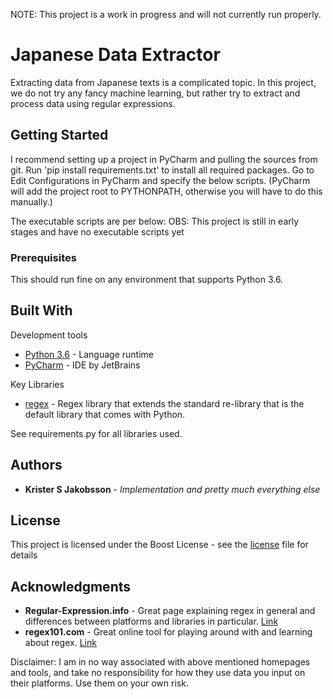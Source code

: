 NOTE: This project is a work in progress and will not currently run properly.

# Japanese Data Extractor

Extracting data from Japanese texts is a complicated topic.
In this project, we do not try any fancy machine learning, but rather try to extract and process data using regular expressions.

## Getting Started

I recommend setting up a project in PyCharm and pulling the sources from git.
Run 'pip install requirements.txt' to install all required packages.
Go to Edit Configurations in PyCharm and specify the below scripts.
(PyCharm will add the project root to PYTHONPATH, otherwise you will have to do this manually.)

The executable scripts are per below:
OBS: This project is still in early stages and have no executable scripts yet

### Prerequisites

This should run fine on any environment that supports Python 3.6.

## Built With

Development tools

* [Python 3.6](https://www.python.org/downloads/) - Language runtime
* [PyCharm](https://www.jetbrains.com/pycharm/) - IDE by JetBrains

Key Libraries

* [regex](https://pypi.org/project/regex/) - Regex library that extends the standard re-library that is the default library that comes with Python.

See requirements.py for all libraries used.

## Authors

* **Krister S Jakobsson** - *Implementation and pretty much everything else*

## License

This project is licensed under the Boost License - see the [license](LICENSE.md) file for details

## Acknowledgments

* **Regular-Expression.info** - Great page explaining regex in general and differences between platforms and libraries in particular. [Link](https://www.regular-expressions.info/)
* **regex101.com** - Great online tool for playing around with and learning about regex. [Link](https://regex101.com/)

Disclaimer: I am in no way associated with above mentioned homepages and tools, and take no responsibility for how they use data you input on their platforms.
Use them on your own risk.